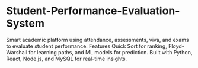 # Student-Performance-Evaluation-System
Smart academic platform using attendance, assessments, viva, and exams to evaluate student performance. Features Quick Sort for ranking, Floyd-Warshall for learning paths, and ML models for prediction. Built with Python, React, Node.js, and MySQL for real-time insights.
